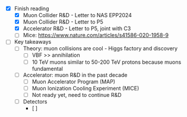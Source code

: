 - [x] Finish reading
  - [x] Muon Collider R&D - Letter to NAS EPP2024
  - [x] Muon Collider R&D - Letter to P5
  - [x] Accelerator R&D - Letter to P5, joint with C3
  - [ ] Mice: https://www.nature.com/articles/s41586-020-1958-9
- [ ] Key takeaways
  - [ ] Theory: muon collisions are cool - Higgs factory and discovery
    - [ ] VBF >> annihilation
    - [ ] 10 TeV muons similar to 50-200 TeV protons because muons fundamental
  - [ ] Accelerator: muon R&D in the past decade
    - [ ] Muon Accelerator Program (MAP)
    - [ ] Muon Ionization Cooling Experiment (MICE)
    - [ ] Not ready yet, need to continue R&D
  - [ ] Detectors
    - [ ] 
